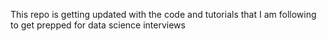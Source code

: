 This repo is getting updated with the code and tutorials that I am following to get prepped for data science interviews